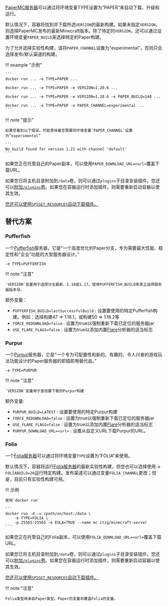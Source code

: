 [PaperMC服务器](https://papermc.io/)可以通过将环境变量TYPE设置为“PAPER”来自动下载、升级和运行。

默认情况下，容器将找到并下载所选`VERSION`的最新构建。如果未指定`VERSION`，则选择PaperMC发布的最新Minecraft版本。除了特定的`VERSION`，还可以通过设置环境变量`PAPER_BUILD`来选择特定的Paper构建。

为了允许选择实验性构建，请将`PAPER_CHANNEL`设置为“experimental”，否则只会选择发布/默认渠道的构建。

!!! example "示例"

    ```
    docker run ... -e TYPE=PAPER ... 
    
    docker run ... -e TYPE=PAPER -e VERSION=1.20.6 ... 
    
    docker run ... -e TYPE=PAPER -e VERSION=1.20.6 -e PAPER_BUILD=140 ... 
    
    docker run ... -e TYPE=PAPER -e PAPER_CHANNEL=experimental ... 
    ```

!!! note "提示"

    如果您看到以下错误，可能意味着您需要将环境变量`PAPER_CHANNEL`设置为“experimental”
    
    ```
    No build found for version 1.21 with channel 'default'
    ```

如果您正在托管自己的Paper副本，可以使用`PAPER_DOWNLOAD_URL=<url>`覆盖下载URL。

如果您已将主机目录附加到`/data`卷，则可以通过`plugins`子目录安装插件。您还可以[附加`/plugins`卷](../../mods-and-plugins/index.md#optional-plugins-mods-and-config-attach-points)。如果您在容器运行时添加插件，则需要重新启动容器以使其生效。

[您还可以使用`SPIGET_RESOURCES`自动下载插件。](../../mods-and-plugins/spiget.md)

## 替代方案

### Pufferfish

一个[Pufferfish](https://github.com/pufferfish-gg/Pufferfish)服务器，它是“一个高度优化的Paper分支，专为需要最大性能、稳定性和“企业”功能的大型服务器设计。”

    -e TYPE=PUFFERFISH

!!! note "注意"

    `VERSION`变量用于选择分支最新、1.18或1.17。使用PUFFERFISH_BUILD来真正选择服务器版本号。

额外变量：

- `PUFFERFISH_BUILD=lastSuccessfulBuild` : 设置要使用的特定Pufferfish构建。例如：选择构建47 => 1.18.1，或构建50 => 1.18.2等
- `FORCE_REDOWNLOAD=false` : 设置为true以强制重新下载已定位的服务器jar
- `USE_FLARE_FLAGS=false` : 设置为true以添加内置[Flare](https://blog.airplane.gg/flare)分析器的适当标志

### Purpur

一个[Purpur](https://purpurmc.org/)服务器，它是“一个专为可配置性和新的、有趣的、令人兴奋的游戏玩法功能设计的Paper服务器的即插即用替代品。”

    -e TYPE=PURPUR

!!! note "注意"

    `VERSION`变量用于查找要下载的Purpur构建

额外变量:

- `PURPUR_BUILD=LATEST` : 设置要使用的特定Purpur构建
- `FORCE_REDOWNLOAD=false` : 设置为true以强制重新下载已定位的服务器jar
- `USE_FLARE_FLAGS=false` : 设置为true以添加内置[Flare](https://blog.airplane.gg/flare)分析器的适当标志
- `PURPUR_DOWNLOAD_URL=<url>` : 设置从自定义URL下载Purpur的URL。

### Folia

一个[Folia服务器](https://papermc.io/software/folia)可以通过将环境变量`TYPE`设置为“FOLIA”来使用。

默认情况下，容器将运行[Folia服务器](https://papermc.io/downloads)的最新实验性构建，但您也可以选择使用`-e FOLIABUILD=26`运行特定构建。发布渠道可以通过变量`FOLIA_CHANNEL`更改；但是，目前只有实验性构建可用。

!!! 示例

    使用`docker run`
    
    ```
    docker run -d -v /path/on/host:/data \
        -e TYPE=FOLIA \
        -p 25565:25565 -e EULA=TRUE --name mc itzg/minecraft-server
    ```

如果您正在托管自己的Folia副本，可以使用`FOLIA_DOWNLOAD_URL=<url>`覆盖下载URL。

如果您已将主机目录附加到`/data`卷，则可以通过`plugins`子目录安装插件。您还可以[附加`/plugins`卷](../../mods-and-plugins/index.md#optional-plugins-mods-and-config-attach-points)。如果您在容器运行时添加插件，则需要重新启动容器以使其生效。

[您还可以使用`SPIGET_RESOURCES`自动下载插件。](../../mods-and-plugins/spiget.md)

!!! note "注意"

    Folia类型继承自Paper类型。Paper的变量将覆盖Folia的变量。
